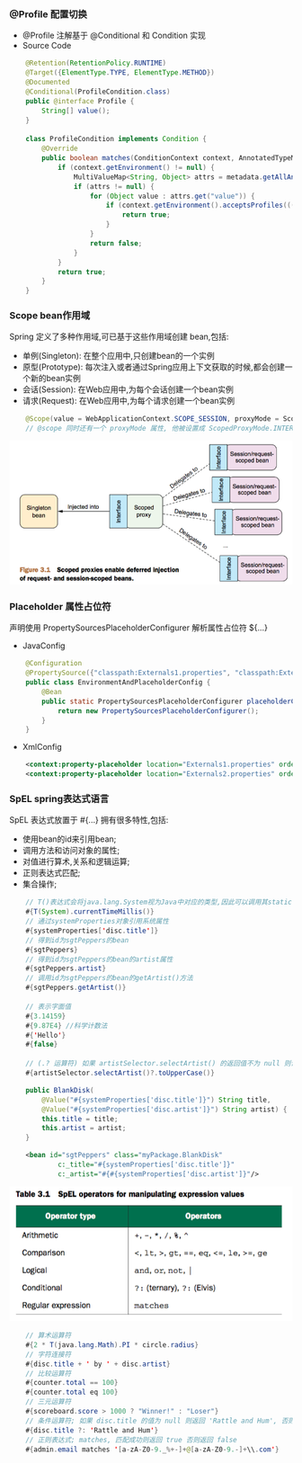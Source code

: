 
### @Profile 配置切换
- @Profile 注解基于 @Conditional 和 Condition 实现
- Source Code
```java
    @Retention(RetentionPolicy.RUNTIME)
    @Target({ElementType.TYPE, ElementType.METHOD})
    @Documented
    @Conditional(ProfileCondition.class)
    public @interface Profile {
        String[] value();
    }

    class ProfileCondition implements Condition {
        @Override
        public boolean matches(ConditionContext context, AnnotatedTypeMetadata metadata) {
            if (context.getEnvironment() != null) {
                MultiValueMap<String, Object> attrs = metadata.getAllAnnotationAttributes(Profile.class.getName());
                if (attrs != null) {
                    for (Object value : attrs.get("value")) {
                        if (context.getEnvironment().acceptsProfiles(((String[]) value))) {
                            return true;
                        }
                    }
                    return false;
                }
            }
            return true;
        }
    }
```

### Scope bean作用域
Spring 定义了多种作用域,可已基于这些作用域创建 bean,包括:
- 单例(Singleton): 在整个应用中,只创建bean的一个实例
- 原型(Prototype): 每次注入或者通过Spring应用上下文获取的时候,都会创建一个新的bean实例
- 会话(Session): 在Web应用中,为每个会话创建一个bean实例
- 请求(Request): 在Web应用中,为每个请求创建一个bean实例

```java
    @Scope(value = WebApplicationContext.SCOPE_SESSION, proxyMode = ScopedProxyMode.INTERFACES)
    // @scope 同时还有一个 proxyMode 属性, 他被设置成 ScopedProxyMode.INTERFACES。这个属性解决了将会话或请求作用域的 bean 注入到单例 bean 中所遇到的问题。
```
![proxy](proxy.png)

### Placeholder 属性占位符
声明使用 PropertySourcesPlaceholderConfigurer 解析属性占位符 ${...}

- JavaConfig
```java
    @Configuration
    @PropertySource({"classpath:Externals1.properties", "classpath:Externals2.properties"})
    public class EnvironmentAndPlaceholderConfig {
        @Bean
        public static PropertySourcesPlaceholderConfigurer placeholderConfigurer() {
            return new PropertySourcesPlaceholderConfigurer();
        }
    }
```

- XmlConfig
```xml
    <context:property-placeholder location="Externals1.properties" order="1"/>
    <context:property-placeholder location="Externals2.properties" order="2"/>
```

### SpEL spring表达式语言
SpEL 表达式放置于 #{...} 拥有很多特性,包括:
- 使用bean的id来引用bean;
- 调用方法和访问对象的属性;
- 对值进行算术,关系和逻辑运算;
- 正则表达式匹配;
- 集合操作;
```java
    // T()表达式会将java.lang.System视为Java中对应的类型,因此可以调用其static修饰的currentTimeMillis()方法(或属性)
    #{T(System).currentTimeMillis()}
    // 通过systemProperties对象引用系统属性
    #{systemProperties['disc.title']}
    // 得到id为sgtPeppers的bean
    #{sgtPeppers}
    // 得到id为sgtPeppers的bean的artist属性
    #{sgtPeppers.artist}
    // 调用id为sgtPeppers的bean的getArtist()方法
    #{sgtPeppers.getArtist()}

    // 表示字面值
    #{3.14159}
    #{9.87E4} //科学计数法
    #{'Hello'}
    #{false}

    // (.? 运算符) 如果 artistSelector.selectArtist() 的返回值不为 null 则调用 toUpperCase() 方法, 否则直接返回 null 值
    #{artistSelector.selectArtist()?.toUpperCase()}
```
```java
    public BlankDisk(
        @Value("#{systemProperties['disc.title']}") String title,
        @Value("#{systemProperties['disc.artist']}") String artist) {
        this.title = title;
        this.artist = artist;
    }
```
```xml
    <bean id="sgtPeppers" class="myPackage.BlankDisk"
            c:_title="#{systemProperties['disc.title']}"
            c:_artist="#{#{systemProperties['disc.artist']}"/>
```

![SpEL](spel.png)

```java
    // 算术运算符
    #{2 * T(java.lang.Math).PI * circle.radius}
    // 字符连接符
    #{disc.title + ' by ' + disc.artist}
    // 比较运算符
    #{counter.total == 100}
    #{counter.total eq 100}
    // 三元运算符
    #{scoreboard.score > 1000 ? "Winner!" : "Loser"}
    // 条件运算符; 如果 disc.title 的值为 null 则返回 'Rattle and Hum', 否则返回 disc.title 的值
    #{disc.title ?: 'Rattle and Hum'}
    // 正则表达式; matches, 匹配成功则返回 true 否则返回 false
    #{admin.email matches '[a-zA-Z0-9._%+-]+@[a-zA-Z0-9.-]+\\.com'}
```